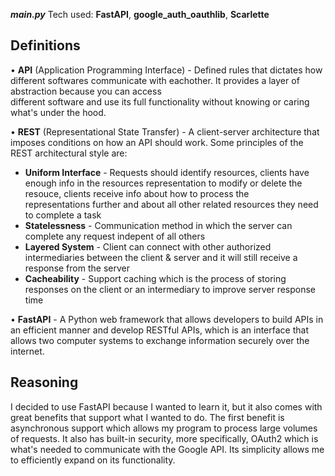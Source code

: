 



***main.py***
Tech used: **FastAPI**, **google_auth_oauthlib**, **Scarlette**

**Definitions**
------------
• **API** (Application Programming Interface) - Defined rules that dictates how different softwares communicate with eachother. It provides a layer of abstraction because you can access       
                                                different software and use its full functionality without knowing or caring what's under the hood. 

• **REST** (Representational State Transfer) - A client-server architecture that imposes conditions on how an API should work. Some principles of the REST architectural style are:
- **Uniform Interface** - Requests should identify resources, clients have enough info in the resources representation to modify or delete the resouce, clients receive info about how to process the       
                          representations further and about all other related resources they need to complete a task
- **Statelessness** - Communication method in which the server can complete any request indepent of all others
- **Layered System** - Client can connect with other authorized intermediaries between the client & server and it will still receive a response from the server
- **Cacheability** - Support caching which is the process of storing responses on the client or an intermediary to improve server response time

• **FastAPI** - A Python web framework that allows developers to build APIs in an efficient manner and develop RESTful APIs, which is an interface that allows two computer systems to exchange information 
                securely over the internet. 

**Reasoning**
----------
I decided to use FastAPI because I wanted to learn it, but it also comes with great benefits that support what I wanted to do. The first benefit is asynchronous support which allows my program to process large volumes of requests. It also has built-in security, more specifically, OAuth2 which is what's needed to communicate with the Google API. Its simplicity allows me to efficiently expand on its functionality.